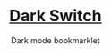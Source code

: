 <div style="margin:40vh auto">
<h1 align="center"><a href="https://nikahmadz.github.io/dark-switch">Dark Switch</a></h1>
<p align="center">Dark mode bookmarklet</p>
</div>
